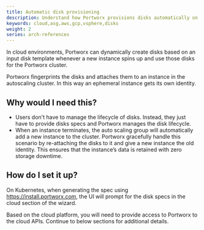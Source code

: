 ```yaml
---
title: Automatic disk provisioning
description: Understand how Portworx provisions disks automatically on various cloud platforms
keywords: cloud,asg,aws,gcp,vsphere,disks
weight: 2
series: arch-references
---
```


In cloud environments, Portworx can dynamically create disks based on an input disk template whenever a new instance spins up and use those disks for the Portworx cluster. 

Portworx fingerprints the disks and attaches them to an instance in the autoscaling cluster. In this way an ephemeral instance gets its own identity. 

## Why would I need this?

* Users don't have to manage the lifecycle of disks. Instead, they just have to provide disks specs and Portworx manages the disk lifecycle.
* When an instance terminates, the auto scaling group will automatically add a new instance to the cluster. Portworx gracefully handle this scenario by re-attaching the disks to it and give a new instance the old identity. This ensures that the instance’s data is retained with zero storage downtime.

## How do I set it up?

On Kubernetes, when generating the spec using https://install.portworx.com, the UI will prompt for the disk specs in the cloud section of the wizard.

Based on the cloud platform, you will need to provide access to Portworx to the cloud APIs. Continue to below sections for additional details.